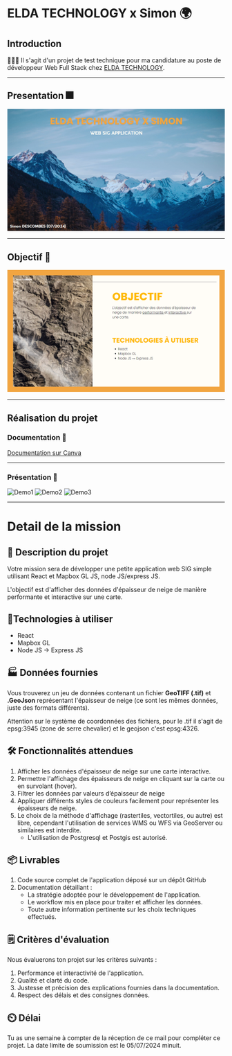 # ELDA TECHNOLOGY x Simon 🌍

## Introduction

 👨🏻‍💻 Il s'agit d'un projet de test technique pour ma candidature au poste de développeur Web Full Stack chez [ELDA TECHNOLOGY](https://eldatechnology.fr/).

---

## Presentation 🎆

![Presentation](./docs/presentation.png)

---

## Objectif 📍

![Objectif](./docs/objectif.png)

---

## Réalisation du projet

### Documentation 📄

[Documentation sur Canva](https://www.canva.com/design/DAGJ-dznxHg/VqY6-I7rnbLK7Puf0utVyQ/edit?utm_content=DAGJ-dznxHg&utm_campaign=designshare&utm_medium=link2&utm_source=sharebutton)

---

### Présentation 👀

![Demo1](./docs/elda_mouse_over.gif)
![Demo2](./docs/elda_snow_depth1.gif)
![Demo3](./docs/elda_snow_depth2.gif)

---

# Detail de la mission

## 📄 Description du projet

Votre mission sera de développer une petite application web SIG simple utilisant React et Mapbox GL JS, node JS/express JS.

L'objectif est d'afficher des données d'épaisseur de neige de manière performante et interactive sur une carte.


## 🔬Technologies à utiliser

- React
- Mapbox GL
- Node JS → Express JS

## 🏭 Données fournies

Vous trouverez un jeu de données contenant un fichier **GeoTIFF (.tif)** et **.GeoJson** représentant l'épaisseur de neige (ce sont les mêmes données, juste des formats différents).

Attention sur le système de coordonnées des fichiers, pour le .tif il s'agit de epsg:3945 (zone de serre chevalier) et le geojson c'est epsg:4326.

## 🛠️ Fonctionnalités attendues

1. Afficher les données d'épaisseur de neige sur une carte interactive.
2. Permettre l'affichage des épaisseurs de neige en cliquant sur la carte ou en survolant (hover).
3. Filtrer les données par valeurs d’épaisseur de neige
4. Appliquer différents styles de couleurs facilement pour représenter les épaisseurs de neige.
5. Le choix de la méthode d'affichage (rastertiles, vectortiles, ou autre) est libre, cependant l'utilisation de services WMS ou WFS via GeoServer ou similaires est interdite.
    - L'utilisation de Postgresql et Postgis est autorisé.


## 📦 Livrables

1. Code source complet de l'application déposé sur un dépôt GitHub
2. Documentation détaillant :
    - La stratégie adoptée pour le développement de l'application.
    - Le workflow mis en place pour traiter et afficher les données.
    - Toute autre information pertinente sur les choix techniques effectués.

## 🗒️ Critères d'évaluation

Nous évaluerons ton projet sur les critères suivants :

1. Performance et interactivité de l'application.
2. Qualité et clarté du code.
3. Justesse et précision des explications fournies dans la documentation.
4. Respect des délais et des consignes données.

## ⏲️ Délai

Tu as une semaine à compter de la réception de ce mail pour compléter ce projet. La date limite de soumission est le 05/07/2024 minuit.
